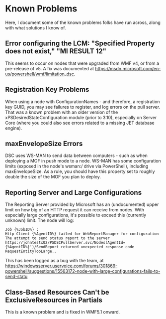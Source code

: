 # Known Problems
Here, I document some of the known problems folks have run across, along with what solutions I know of.

## Error configuring the LCM: "Specified Property does not exist," "MI RESULT 12"
This seems to occur on nodes that were upgraded from WMF v4, or from a pre-release of v5. A fix was documented at https://msdn.microsoft.com/en-us/powershell/wmf/limitation_dsc.

## Registration Key Problems
When using a node with ConfigurationNames - and therefore, a registration key GUID, you may see failures to register, and log errors on the pull server. That was a known problem with an older version of the xPSDesiredStateConfiguration module (prior to 3.10), especially on Server Core (where you could also see errors related to a missing JET database engine). 

## maxEnvelopeSize Errors
DSC uses WS-MAN to send data between computers - such as when deploying a MOF in push mode to a node. WS-MAN has some configuration limits (exposed in the node's wsman:/ drive via PowerShell), including maxEnvelopeSize. As a rule, you should have this property set to roughly double the size of the MOF you plan to deploy.

## Reporting Server and Large Configurations
The Reporting Server provided by Microsoft has an (undocumented) upper limit on how big of an HTTP request it can receive from nodes. With especially large configurations, it's possible to exceed this (currently unknown) limit. The node will log:

```
Job {%JobID%} :
Http Client {%AgentID%} failed for WebReportManager for configuration The attempt to send status report to the server https://johntestx02/PSDSCPullServer.svc/Nodes(AgentId={%AgentID%}')/SendReport returned unexpected response code RequestEntityTooLarge..
```

This has been logged as a bug with the team, at https://windowsserver.uservoice.com/forums/301869-powershell/suggestions/15563172-node-with-large-configurations-fails-to-send-statu 

## Class-Based Resources Can't be ExclusiveResources in Partials
This is a known problem and is fixed in WMF5.1 onward.